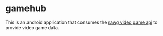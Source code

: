 # gamehub
This is an android application that consumes the [rawg video game api](https://api.rawg.io/docs/#tag/games) to provide video game data.

